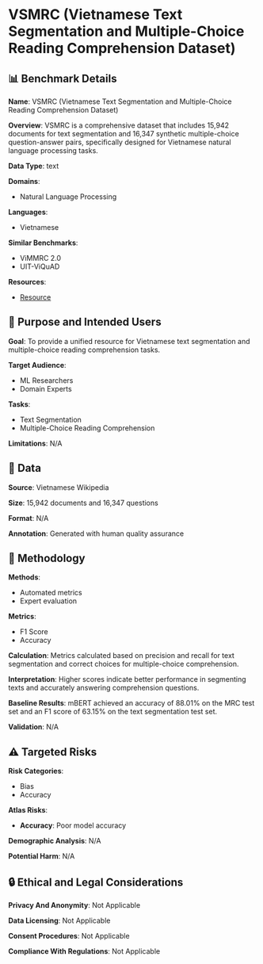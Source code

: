 # VSMRC (Vietnamese Text Segmentation and Multiple-Choice Reading Comprehension Dataset)

## 📊 Benchmark Details

**Name**: VSMRC (Vietnamese Text Segmentation and Multiple-Choice Reading Comprehension Dataset)

**Overview**: VSMRC is a comprehensive dataset that includes 15,942 documents for text segmentation and 16,347 synthetic multiple-choice question-answer pairs, specifically designed for Vietnamese natural language processing tasks.

**Data Type**: text

**Domains**:
- Natural Language Processing

**Languages**:
- Vietnamese

**Similar Benchmarks**:
- ViMMRC 2.0
- UIT-ViQuAD

**Resources**:
- [Resource](https://huggingface.co/VSMRC)

## 🎯 Purpose and Intended Users

**Goal**: To provide a unified resource for Vietnamese text segmentation and multiple-choice reading comprehension tasks.

**Target Audience**:
- ML Researchers
- Domain Experts

**Tasks**:
- Text Segmentation
- Multiple-Choice Reading Comprehension

**Limitations**: N/A

## 💾 Data

**Source**: Vietnamese Wikipedia

**Size**: 15,942 documents and 16,347 questions

**Format**: N/A

**Annotation**: Generated with human quality assurance

## 🔬 Methodology

**Methods**:
- Automated metrics
- Expert evaluation

**Metrics**:
- F1 Score
- Accuracy

**Calculation**: Metrics calculated based on precision and recall for text segmentation and correct choices for multiple-choice comprehension.

**Interpretation**: Higher scores indicate better performance in segmenting texts and accurately answering comprehension questions.

**Baseline Results**: mBERT achieved an accuracy of 88.01% on the MRC test set and an F1 score of 63.15% on the text segmentation test set.

**Validation**: N/A

## ⚠️ Targeted Risks

**Risk Categories**:
- Bias
- Accuracy

**Atlas Risks**:
- **Accuracy**: Poor model accuracy

**Demographic Analysis**: N/A

**Potential Harm**: N/A

## 🔒 Ethical and Legal Considerations

**Privacy And Anonymity**: Not Applicable

**Data Licensing**: Not Applicable

**Consent Procedures**: Not Applicable

**Compliance With Regulations**: Not Applicable
